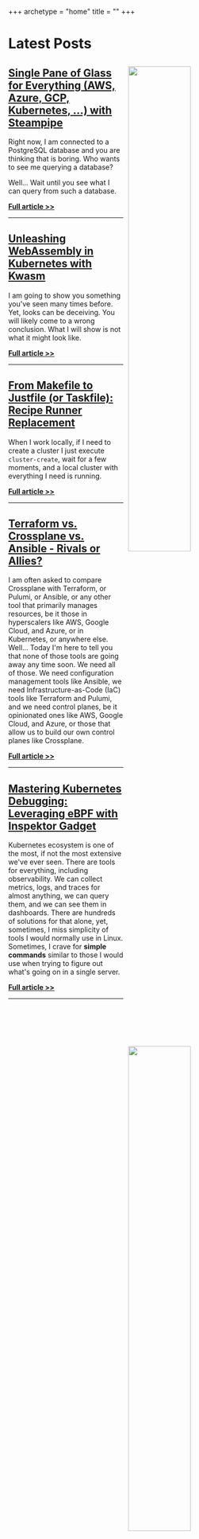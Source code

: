 +++
archetype = "home"
title = ""
+++

# Latest Posts


<!-- <img src="/internal-developer-platforms/mastering-developer-portals-discover--integrate-api-schemas-with-port/thumbnail.png" style="width:50%; float:right; padding: 10px">

## [Mastering Developer Portals: Discover & Integrate API Schemas with Port](/internal-developer-platforms/mastering-developer-portals-discover--integrate-api-schemas-with-port)

I am so **dissaspointed with developer portal consoles** for ignoring the fact that almost **everything is discoverable through APIs**. Why should I design forms and fields in Backstage if Backstage should be able to ask an API for a schema? Even if that schema is not exactly what I need and I might have to remove parts of it, that's still easier and better than starting from scratch. It's a waste of time to do the same thing over and over again. We should define what we have, expose that through an API, and all other tools should just "discover" it. Just as that's true for, let's say, `kubectl`, it should be true for graphical user interfaces.

Hence, I spent months complaining about it and... I got it.

**[Full article >>](/internal-developer-platforms/mastering-developer-portals-discover--integrate-api-schemas-with-port)**

--- -->

<img src="/cloud/single-pane-of-glass-for-everything-aws-azure-gcp-kubernetes-with-steampipe/thumbnail.png" style="width:50%; float:right; padding: 10px">

## [Single Pane of Glass for Everything (AWS, Azure, GCP, Kubernetes, ...) with Steampipe](/cloud/single-pane-of-glass-for-everything-aws-azure-gcp-kubernetes-with-steampipe)

Right now, I am connected to a PostgreSQL database and you are thinking that is boring. Who wants to see me querying a database?

Well... Wait until you see what I can query from such a database.

**[Full article >>](/cloud/single-pane-of-glass-for-everything-aws-azure-gcp-kubernetes-with-steampipe)**

---

<img src="/wasm/unleashing-webassembly-in-kubernetes-with-kwasm/thumbnail.png" style="width:50%; float:right; padding: 10px">

## [Unleashing WebAssembly in Kubernetes with Kwasm](/wasm/unleashing-webassembly-in-kubernetes-with-kwasm)

I am going to show you something you've seen many times before. Yet, looks can be deceiving. You will likely come to a wrong conclusion. What I will show is not what it might look like.

**[Full article >>](/wasm/unleashing-webassembly-in-kubernetes-with-kwasm)**

---

<img src="/ci-cd/from-makefile-to-justfile-or-taskfile-recipe-runner-replacement/thumbnail.png" style="width:50%; float:right; padding: 10px">

## [From Makefile to Justfile (or Taskfile): Recipe Runner Replacement](/ci-cd/from-makefile-to-justfile-or-taskfile-recipe-runner-replacement)

When I work locally, if I need to create a cluster I just execute `cluster-create`, wait for a few moments, and a local cluster with everything I need is running.

**[Full article >>](/ci-cd/from-makefile-to-justfile-or-taskfile-recipe-runner-replacement)**

---

<img src="/infrastructure-as-code/ansible-vs-terraform-vs-crossplane/thumbnail.png" style="width:50%; float:right; padding: 10px">

## [Terraform vs. Crossplane vs. Ansible - Rivals or Allies?](/infrastructure-as-code/ansible-vs-terraform-vs-crossplane)

I am often asked to compare Crossplane with Terraform, or Pulumi, or Ansible, or any other tool that primarily manages resources, be it those in hyperscalers like AWS, Google Cloud, and Azure, or in Kubernetes, or anywhere else. Well... Today I'm here to tell you that none of those tools are going away any time soon. We need all of those. We need configuration management tools like Ansible, we need Infrastructure-as-Code (IaC) tools like Terraform and Pulumi, and we need control planes, be it opinionated ones like AWS, Google Cloud, and Azure, or those that allow us to build our own control planes like Crossplane.

**[Full article >>](/infrastructure-as-code/ansible-vs-terraform-vs-crossplane)**

---

<img src="/observability/inspektor-gadget-kubernetes-debugging-ebpf/thumbnail.png" style="width:50%; float:right; padding: 10px">

## [Mastering Kubernetes Debugging: Leveraging eBPF with Inspektor Gadget](/observability/inspektor-gadget-kubernetes-debugging-ebpf)

Kubernetes ecosystem is one of the most, if not the most extensive we've ever seen. There are tools for everything, including observability. We can collect metrics, logs, and traces for almost anything, we can query them, and we can see them in dashboards. There are hundreds of solutions for that alone, yet, sometimes, I miss simplicity of tools I would normally use in Linux. Sometimes, I crave for **simple commands** similar to those I would use when trying to figure out what's going on in a single server.

**[Full article >>](/observability/inspektor-gadget-kubernetes-debugging-ebpf)**

---

<img src="/kubernetes/services-ingress-cluster-api/thumbnail.jpeg" style="width:50%; float:right; padding: 10px">
